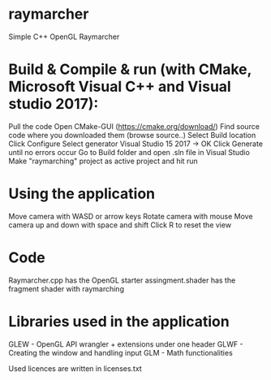 # raymarcher
Simple C++ OpenGL Raymarcher

# Build & Compile & run (with CMake, Microsoft Visual C++ and Visual studio 2017):
Pull the code
Open CMake-GUI (https://cmake.org/download/)
Find source code where you downloaded them (browse source..)
Select Build location
Click Configure
Select generator Visual Studio 15 2017 -> OK
Click Generate until no errors occur
Go to Build folder and open .sln file in Visual Studio
Make "raymarching" project as active project and hit run

# Using the application
Move camera with WASD or arrow keys
Rotate camera with mouse
Move camera up and down with space and shift
Click R to reset the view

# Code
Raymarcher.cpp has the OpenGL starter
assingment.shader has the fragment shader with raymarching

# Libraries used in the application
GLEW - OpenGL API wrangler + extensions under one header
GLWF - Creating the window and handling input
GLM - Math functionalities

Used licences are written in licenses.txt
